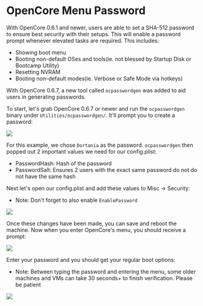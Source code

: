 # OpenCore Menu Password

With OpenCore 0.6.1 and newer, users are able to set a SHA-512 password to ensure best security with their setups. This will enable a password prompt whenever elevated tasks are required. This includes:

* Showing boot menu
* Booting non-default OSes and tools(ie. not blessed by Startup Disk or Bootcamp Utility)
* Resetting NVRAM
* Booting non-default modes(ie. Verbose or Safe Mode via hotkeys)

With OpenCore 0.6.7, a new tool called `ocpasswordgen` was added to aid users in generating passwords.

To start, let's grab OpenCore 0.6.7 or newer and run the `ocpasswordgen` binary under `Utilities/ocpasswordgen/`. It'll prompt you to create a password:

![](../../images/post-install/security-md/ocpasswordgen.png)

For this example, we chose `Dortania` as the password. `ocpasswordgen` then popped out 2 important values we need for our config.plist:

* PasswordHash: Hash of the password
* PasswordSalt: Ensures 2 users with the exact same password do not do not have the same hash

Next let's open our config.plist and add these values to Misc -> Security:

* Note: Don't forget to also enable `EnablePassword`

![](../../images/post-install/security-md/password-config.png)

Once these changes have been made, you can save and reboot the machine. Now when you enter OpenCore's menu, you should receive a prompt:

![](../../images/post-install/security-md/password-demo.png)

Enter your password and you should get your regular boot options:

* Note: Between typing the password and entering the menu, some older machines and VMs can take 30 seconds+ to finish verification. Please be patient

![](../../images/post-install/security-md/password-done.png)
